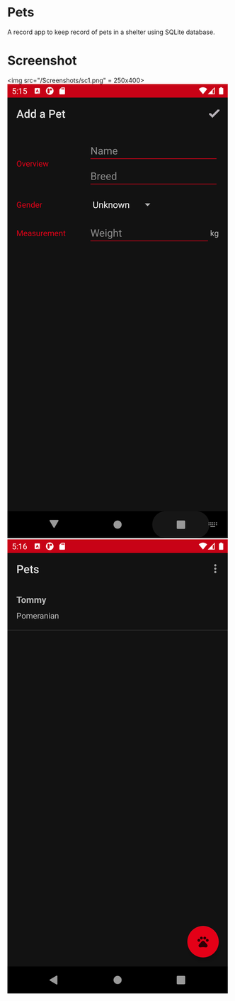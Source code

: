 # Pets
A record app to keep record of pets in a shelter using SQLite database.

# Screenshot
<img src="/Screenshots/sc1.png" = 250x400></img>
<img src="/Screenshots/sc2.png"></img>
<img src="/Screenshots/sc13.png"></img>


